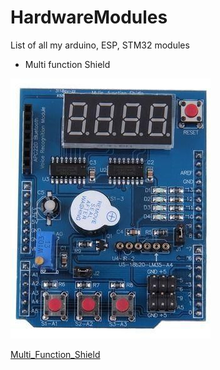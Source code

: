 # HardwareModules
List of all my arduino, ESP, STM32 modules

* Multi function Shield

![](Multi_Function_Shield/shield.jpg)

[Multi_Function_Shield]()
